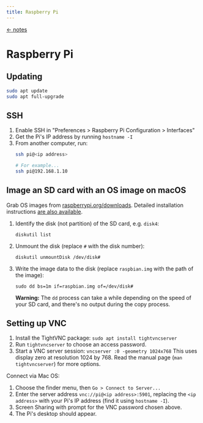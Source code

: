 ```yaml
---
title: Raspberry Pi
---
```


<a href="/notes" class="back">← notes</a>

# Raspberry Pi

## Updating

```bash
sudo apt update
sudo apt full-upgrade
```

## SSH

1. Enable SSH in "Preferences > Raspberry Pi Configuration > Interfaces"
2. Get the Pi's IP address by running `hostname -I`
3. From another computer, run:
    ```bash
    ssh pi@<ip address>

    # For example...
    ssh pi@192.168.1.10
    ```

## Image an SD card with an OS image on macOS

Grab OS images from [raspberrypi.org/downloads](http://www.raspberrypi.org/downloads). Detailed installation instructions [are also available](http://www.raspberrypi.org/documentation/installation/installing-images/README.md).

1. Identify the disk (not partition) of the SD card, e.g. `disk4`:
    ```
    diskutil list
    ```
2. Unmount the disk (replace `#` with the disk number):
    ```
    diskutil unmountDisk /dev/disk#
    ```
3. Write the image data to the disk (replace `raspbian.img` with the path of the image):
    ```
    sudo dd bs=1m if=raspbian.img of=/dev/disk#
    ```
    **Warning:** The `dd` process can take a while depending on the speed of your SD card, and there's no output during the copy process.

## Setting up VNC

1. Install the TightVNC package: `sudo apt install tightvncserver`
2. Run `tightvncserver` to choose an access password.
3. Start a VNC server session: `vncserver :0 -geometry 1024x768`
    This uses display zero at resolution 1024 by 768. Read the manual page (`man tightvncserver`) for more options.

Connect via Mac OS:

1. Choose the finder menu, then `Go > Connect to Server...`
2. Enter the server address `vnc://pi@<ip address>:5901`, replacing the `<ip address>` with your Pi's IP address (find it using `hostname -I`).
3. Screen Sharing with prompt for the VNC password chosen above.
4. The Pi's desktop should appear.
